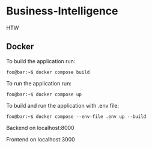 # Business-Intelligence
HTW

## Docker
To build the application run:
```console
foo@bar:~$ docker compose build
```

To run the application run:
```console
foo@bar:~$ docker compose up
```

To build and run the application with .env file:
```console
foo@bar:~$ docker compose --env-file .env up --build
```

Backend on localhost:8000

Frontend on localhost:3000
